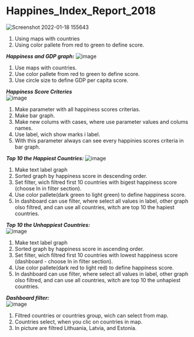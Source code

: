 # Happines_Index_Report_2018

![Screenshot 2022-01-18 155643](https://user-images.githubusercontent.com/97668311/150140756-82204fe5-46b1-4666-a7a1-3c20bdacade9.png)
 1. Using maps with countries
 2. Using color pallete from red to green to define score.


***Happiness and GDP graph:***
![image](https://user-images.githubusercontent.com/97668311/150296977-55fc521a-2b0a-4c21-b210-f3eff1ab0fba.png)
1. Use maps with countries.
2. Use color pallete from red to green to define score.
3. Use circle size to define GDP per capita score.


***Happiness Score Criteries***             
![image](https://user-images.githubusercontent.com/97668311/150304407-a8f1e78b-0433-48d0-ab8c-a5c810a6eafc.png)
1. Make parameter with all happiness scores criterias.
2. Make bar graph.
3. Make new colums with cases, where use parameter values and colums names.
4. Use label, wich show marks i label.
5. With this parameter always can see every happinies scores criteria in bar graph.



***Top 10  the Happiest Countries:***
![image](https://user-images.githubusercontent.com/97668311/150298094-71c02c07-a21b-49a5-8ef6-329c22979d18.png)
1. Make text label graph
2. Sorted graph by happiness score in descending order.
3. Set filter, wich filtred first 10 countries with bigest happiness score (choose In in filter section).
4. Use color pallete(dark green to light green) to define happiness score.
5. In dashboard can use filter, where select all values in label, other graph olso filtred, and can use all countries, witch are top 10 the hapiest countries. 


             
***Top 10  the Unhappiest Countries:***             
 ![image](https://user-images.githubusercontent.com/97668311/150300430-020e005d-4bbc-4a94-bdba-9b113fd66b32.png)
1. Make text label graph
2. Sorted graph by happiness score in ascending order.
3. Set filter, wich filtred first 10 countries with lowest happiness score (dashboard - choose In in filter section).
4. Use color pallete(dark red to light red) to define happiness score.
5. In dashboard can use filter, where select all values in label, other graph olso filtred, and can use all countries, witch are top 10 the unhapiest countries.



***Dashboard filter:***             
![image](https://user-images.githubusercontent.com/97668311/150301205-c69577bf-88c4-4154-8429-3faf0e84af78.png)
1. Filtred countries or countries group, wich can select from map.
2. Countries select, when you clic on countries in map.
3. In picture are filtred Lithuania, Latvia, and Estonia.
            
            
                        
  
  
             
          
             
             
      
            
